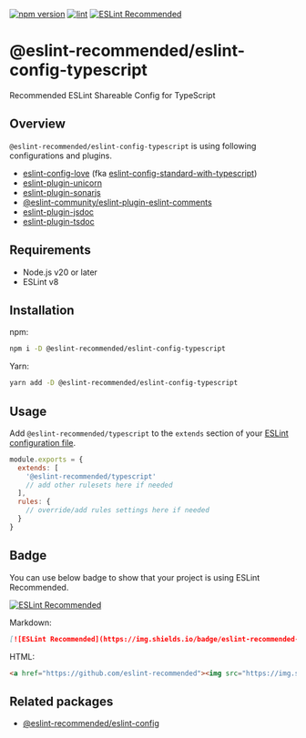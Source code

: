 [![npm version](https://badge.fury.io/js/%40eslint-recommended%2Feslint-config-typescript.svg)](https://badge.fury.io/js/%40eslint-recommended%2Feslint-config-typescript)
[![lint](https://github.com/eslint-recommended/eslint-config-typescript/actions/workflows/lint.yml/badge.svg)](https://github.com/eslint-recommended/eslint-config-typescript/actions/workflows/lint.yml)
[![ESLint Recommended](https://img.shields.io/badge/eslint-recommended-%234B32C3)](https://github.com/eslint-recommended)

# @eslint-recommended/eslint-config-typescript

Recommended ESLint Shareable Config for TypeScript

## Overview

`@eslint-recommended/eslint-config-typescript` is using following configurations and plugins.

- [eslint-config-love](https://www.npmjs.com/package/eslint-config-love) (fka [eslint-config-standard-with-typescript](https://www.npmjs.com/package/eslint-config-standard-with-typescript))
- [eslint-plugin-unicorn](https://www.npmjs.com/package/eslint-plugin-unicorn)
- [eslint-plugin-sonarjs](https://www.npmjs.com/package/eslint-plugin-sonarjs)
- [@eslint-community/eslint-plugin-eslint-comments](https://www.npmjs.com/package/@eslint-community/eslint-plugin-eslint-comments)
- [eslint-plugin-jsdoc](https://www.npmjs.com/package/eslint-plugin-jsdoc)
- [eslint-plugin-tsdoc](https://www.npmjs.com/package/eslint-plugin-tsdoc)

## Requirements

- Node.js v20 or later
- ESLint v8

## Installation

npm:

```sh
npm i -D @eslint-recommended/eslint-config-typescript
```

Yarn:

```sh
yarn add -D @eslint-recommended/eslint-config-typescript
```

## Usage

Add `@eslint-recommended/typescript` to the `extends` section of your [ESLint configuration file](https://eslint.org/docs/latest/use/configure/configuration-files-deprecated).

```js
module.exports = {
  extends: [
    '@eslint-recommended/typescript'
    // add other rulesets here if needed
  ],
  rules: {
    // override/add rules settings here if needed
  }
}
```

## Badge

You can use below badge to show that your project is using ESLint Recommended.

[![ESLint Recommended](https://img.shields.io/badge/eslint-recommended-%234B32C3)](https://github.com/eslint-recommended)

Markdown:

```md
[![ESLint Recommended](https://img.shields.io/badge/eslint-recommended-%234B32C3)](https://github.com/eslint-recommended)
```

HTML:

```html
<a href="https://github.com/eslint-recommended"><img src="https://img.shields.io/badge/eslint-recommended-%234B32C3" alt="ESLint Recommended"></a>
```

## Related packages

- [@eslint-recommended/eslint-config](https://www.npmjs.com/package/@eslint-recommended/eslint-config)
